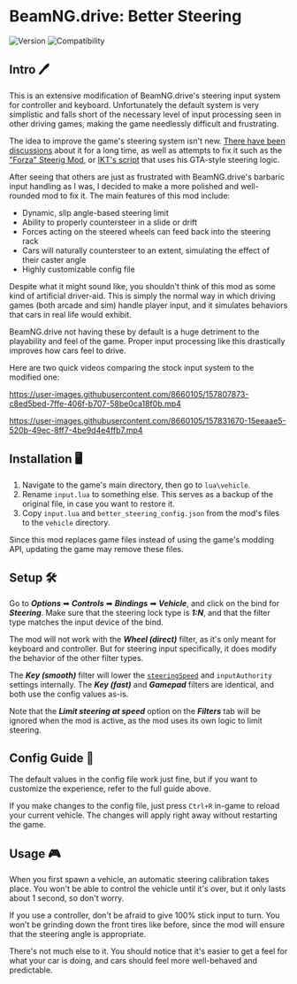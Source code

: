# BeamNG.drive: Better Steering
![Version](https://img.shields.io/badge/Version-1.0-blue.svg) ![Compatibility](https://img.shields.io/badge/BeamNG.drive_compatibility-v24.1.2-green.svg)


## Intro 🖊️


This is an extensive modification of BeamNG.drive's steering input system for controller and keyboard. Unfortunately the default system is very simplistic and falls short of the necessary level of input processing seen in other driving games, making the game needlessly difficult and frustrating.

The idea to improve the game's steering system isn't new. [There have been discussions](https://www.beamng.com/threads/steering-assist-for-over-under-steerers.59477/) about it for a long time, as well as attempts to fix it such as the ["Forza" Steerig Mod](https://www.beamng.com/threads/forza-steering-for-keyboard-and-gamepad.77578/), or [IKT's script](https://gist.github.com/E66666666/207027cc29f1869a43f6ccef054e3845) that uses his GTA-style steering logic.

After seeing that others are just as frustrated with BeamNG.drive's barbaric input handling as I was, I decided to make a more polished and well-rounded mod to fix it. The main features of this mod include:

 - Dynamic, slip angle-based steering limit
 - Ability to properly countersteer in a slide or drift
 - Forces acting on the steered wheels can feed back into the steering rack
 - Cars will naturally countersteer to an extent, simulating the effect of their caster angle
 - Highly customizable config file

Despite what it might sound like, you shouldn't think of this mod as some kind of artificial driver-aid. This is simply the normal way in which driving games (both arcade and sim) handle player input, and it simulates behaviors that cars in real life would exhibit.

BeamNG.drive not having these by default is a huge detriment to the playability and feel of the game. Proper input processing like this drastically improves how cars feel to drive.

Here are two quick videos comparing the stock input system to the modified one:

https://user-images.githubusercontent.com/8660105/157807873-c8ed5bed-7ffe-406f-b707-58be0ca18f0b.mp4

https://user-images.githubusercontent.com/8660105/157831670-15eeaae5-520b-49ec-8ff7-4be9d4e4ffb7.mp4


## Installation 🖥️


 1. Navigate to the game's main directory, then go to `lua\vehicle`.
 2. Rename `input.lua` to something else. This serves as a backup of the original file, in case you want to restore it.
 3. Copy `input.lua` and `better_steering_config.json` from the mod's files to the `vehicle` directory.

Since this mod replaces game files instead of using the game's modding API, updating the game may remove these files.


## Setup 🛠


Go to ***Options*** ➡ ***Controls*** ➡ ***Bindings*** ➡ ***Vehicle***, and click on the bind for ***Steering***. Make sure that the steering lock type is ***1:N***, and that the filter type matches the input device of the bind.

The mod will not work with the ***Wheel (direct)*** filter, as it's only meant for keyboard and controller. But for steering input specifically, it does modify the behavior of the other filter types.

The ***Key (smooth)*** filter will lower the [`steeringSpeed`](ConfigGuide.md#steeringspeed) and `inputAuthority` settings internally. The ***Key (fast)*** and ***Gamepad*** filters are identical, and both use the config values as-is.

Note that the ***Limit steering at speed*** option on the ***Filters*** tab will be ignored when the mod is active, as the mod uses its own logic to limit steering.


## Config Guide 📝


The default values in the config file work just fine, but if you want to customize the experience, refer to the full guide above.

If you make changes to the config file, just press `Ctrl+R` in-game to reload your current vehicle. The changes will apply right away without restarting the game.


## Usage 🎮


When you first spawn a vehicle, an automatic steering calibration takes place. You won't be able to control the vehicle until it's over, but it only lasts about 1 second, so don't worry.

If you use a controller, don't be afraid to give 100% stick input to turn. You won't be grinding down the front tires like before, since the mod will ensure that the steering angle is appropriate.

There's not much else to it. You should notice that it's easier to get a feel for what your car is doing, and cars should feel more well-behaved and predictable.